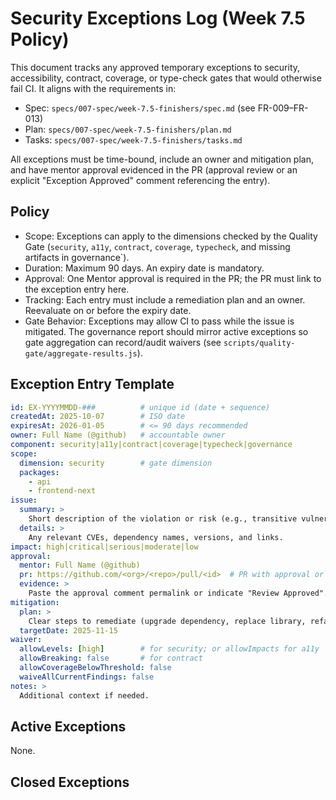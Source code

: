 # Security Exceptions Log (Week 7.5 Policy)

This document tracks any approved temporary exceptions to security, accessibility, contract, coverage, or type-check gates that would otherwise fail CI. It aligns with the requirements in:

- Spec: `specs/007-spec/week-7.5-finishers/spec.md` (see FR-009–FR-013)
- Plan: `specs/007-spec/week-7.5-finishers/plan.md`
- Tasks: `specs/007-spec/week-7.5-finishers/tasks.md`

All exceptions must be time-bound, include an owner and mitigation plan, and have mentor approval evidenced in the PR (approval review or an explicit "Exception Approved" comment referencing the entry).

## Policy

- Scope: Exceptions can apply to the dimensions checked by the Quality Gate (`security`, `a11y`, `contract`, `coverage`, `typecheck`, and missing artifacts in governance`).
- Duration: Maximum 90 days. An expiry date is mandatory.
- Approval: One Mentor approval is required in the PR; the PR must link to the exception entry here.
- Tracking: Each entry must include a remediation plan and an owner. Reevaluate on or before the expiry date.
- Gate Behavior: Exceptions may allow CI to pass while the issue is mitigated. The governance report should mirror active exceptions so gate aggregation can record/audit waivers (see `scripts/quality-gate/aggregate-results.js`).

## Exception Entry Template

```yaml
id: EX-YYYYMMDD-###          # unique id (date + sequence)
createdAt: 2025-10-07        # ISO date
expiresAt: 2026-01-05        # <= 90 days recommended
owner: Full Name (@github)   # accountable owner
component: security|a11y|contract|coverage|typecheck|governance
scope:
  dimension: security        # gate dimension
  packages:
    - api
    - frontend-next
issue:
  summary: >
    Short description of the violation or risk (e.g., transitive vulnerability without upstream fix).
  details: >
    Any relevant CVEs, dependency names, versions, and links.
impact: high|critical|serious|moderate|low
approval:
  mentor: Full Name (@github)
  pr: https://github.com/<org>/<repo>/pull/<id>  # PR with approval or comment
  evidence: >
    Paste the approval comment permalink or indicate "Review Approved".
mitigation:
  plan: >
    Clear steps to remediate (upgrade dependency, replace library, refactor API usage, etc.).
  targetDate: 2025-11-15
waiver:
  allowLevels: [high]        # for security; or allowImpacts for a11y
  allowBreaking: false       # for contract
  allowCoverageBelowThreshold: false
  waiveAllCurrentFindings: false
notes: >
  Additional context if needed.
```

## Active Exceptions

None.

## Closed Exceptions

<!-- Append closed exceptions here with closure date and outcome -->
